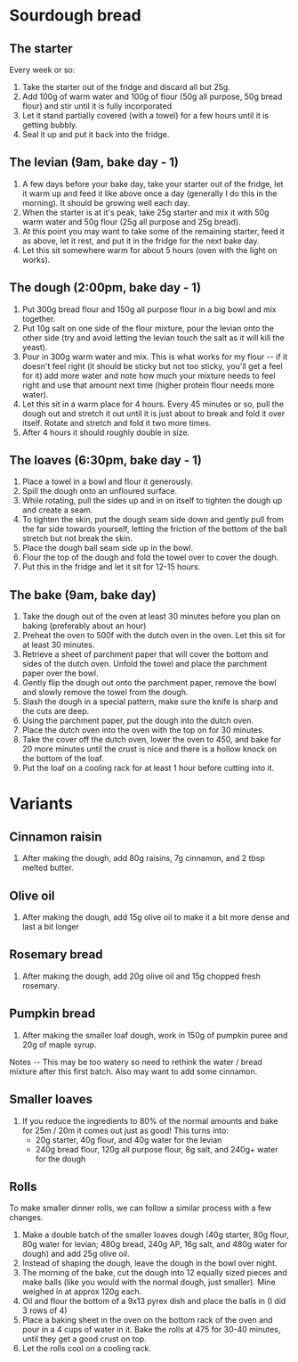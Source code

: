 # Sourdough bread

## The starter
Every week or so:
1. Take the starter out of the fridge and discard all but 25g.
1. Add 100g of warm water and 100g of flour (50g all purpose, 50g bread flour) and stir until it is fully incorporated
1. Let it stand partially covered (with a towel) for a few hours until it is getting bubbly.
1. Seal it up and put it back into the fridge.

## The levian (9am, bake day - 1)
1. A few days before your bake day, take your starter out of the fridge, let it warm up and feed it like above once a day (generally I do this in the morning). It should be growing well each day.
1. When the starter is at it's peak, take 25g starter and mix it with 50g warm water and 50g flour (25g all purpose and 25g bread).
1. At this point you may want to take some of the remaining starter, feed it as above, let it rest, and put it in the fridge for the next bake day.
1. Let this sit somewhere warm for about 5 hours (oven with the light on works).

## The dough (2:00pm, bake day - 1)
1. Put 300g bread flour and 150g all purpose flour in a big bowl and mix together.
1. Put 10g salt on one side of the flour mixture, pour the levian onto the other side (try and avoid letting the levian touch the salt as it will kill the yeast).
1. Pour in 300g warm water and mix. This is what works for my flour -- if it doesn't feel right (it should be sticky but not too sticky, you'll get a feel for it) add more water and note how much your mixture needs to feel right and use that amount next time (higher protein flour needs more water).
1. Let this sit in a warm place for 4 hours. Every 45 minutes or so, pull the dough out and stretch it out until it is just about to break and fold it over itself. Rotate and stretch and fold it two more times.
1. After 4 hours it should roughly double in size.

## The loaves (6:30pm, bake day - 1)
1. Place a towel in a bowl and flour it generously.
1. Spill the dough onto an unfloured surface.
1. While rotating, pull the sides up and in on itself to tighten the dough up and create a seam.
1. To tighten the skin, put the dough seam side down and gently pull from the far side towards yourself, letting the friction of the bottom of the ball stretch but not break the skin.
1. Place the dough ball seam side up in the bowl.
1. Flour the top of the dough and fold the towel over to cover the dough.
1. Put this in the fridge and let it sit for 12-15 hours.

## The bake (9am, bake day)
1. Take the dough out of the oven at least 30 minutes before you plan on baking (preferably about an hour)
1. Preheat the oven to 500f with the dutch oven in the oven. Let this sit for at least 30 minutes.
1. Retrieve a sheet of parchment paper that will cover the bottom and sides of the dutch oven. Unfold the towel and place the parchment paper over the bowl.
1. Gently flip the dough out onto the parchment paper, remove the bowl and slowly remove the towel from the dough.
1. Slash the dough in a special pattern, make sure the knife is sharp and the cuts are deep.
1. Using the parchment paper, put the dough into the dutch oven.
1. Place the dutch oven into the oven with the top on for 30 minutes.
1. Take the cover off the dutch oven, lower the oven to 450, and bake for 20 more minutes until the crust is nice and there is a hollow knock on the bottom of the loaf.
1. Put the loaf on a cooling rack for at least 1 hour before cutting into it.

# Variants

## Cinnamon raisin
1. After making the dough, add 80g raisins, 7g cinnamon, and 2 tbsp melted butter.

## Olive oil
1. After making the dough, add 15g olive oil to make it a bit more dense and last a bit longer

## Rosemary bread
1. After making the dough, add 20g olive oil and 15g chopped fresh rosemary.

## Pumpkin bread
1. After making the smaller loaf dough, work in 150g of pumpkin puree and 20g of maple syrup.

Notes -- This may be too watery so need to rethink the water / bread mixture after this first batch. Also may want to add some cinnamon.

## Smaller loaves
1. If you reduce the ingredients to 80% of the normal amounts and bake for 25m / 20m it comes out just as good! This turns into:
    * 20g starter, 40g flour, and 40g water for the levian
    * 240g bread flour, 120g all purpose flour, 8g salt, and 240g+ water for the dough
    
## Rolls
To make smaller dinner rolls, we can follow a similar process with a few changes.

1. Make a double batch of the smaller loaves dough (40g starter, 80g flour, 80g water for levian; 480g bread, 240g AP, 16g salt, and 480g water for dough) and add 25g olive oil.
1. Instead of shaping the dough, leave the dough in the bowl over night.
1. The morning of the bake, cut the dough into 12 equally sized pieces and make balls (like you would with the normal dough, just smaller). Mine weighed in at approx 120g each. 
1. Oil and flour the bottom of a 9x13 pyrex dish and place the balls in (I did 3 rows of 4)
1. Place a baking sheet in the oven on the bottom rack of the oven and pour in a 4 cups of water in it. Bake the rolls at 475 for 30-40 minutes, until they get a good crust on top.
1. Let the rolls cool on a cooling rack.
